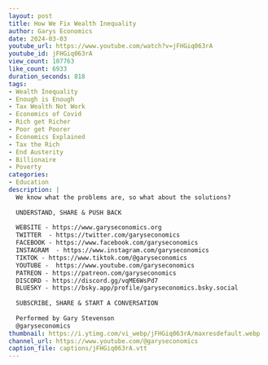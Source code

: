 ```yaml
---
layout: post
title: How We Fix Wealth Inequality
author: Garys Economics
date: 2024-03-03
youtube_url: https://www.youtube.com/watch?v=jFHGiq063rA
youtube_id: jFHGiq063rA
view_count: 107763
like_count: 6933
duration_seconds: 818
tags:
- Wealth Inequality
- Enough is Enough
- Tax Wealth Not Work
- Economics of Covid
- Rich get Richer
- Poor get Poorer
- Economics Explained
- Tax the Rich
- End Austerity
- Billionaire
- Poverty
categories:
- Education
description: |
  We know what the problems are, so what about the solutions? 
  
  UNDERSTAND, SHARE & PUSH BACK
  
  WEBSITE - https://www.garyseconomics.org
  TWITTER  - https://twitter.com/garyseconomics
  FACEBOOK - https://www.facebook.com/garyseconomics
  INSTAGRAM  - https://www.instagram.com/garyseconomics
  TIKTOK - https://www.tiktok.com/@garyseconomics
  YOUTUBE -  https://www.youtube.com/garyseconomics
  PATREON - https://patreon.com/garyseconomics
  DISCORD - https://discord.gg/vqME6WsPd7
  BLUESKY - https://bsky.app/profile/garyseconomics.bsky.social
  
  SUBSCRIBE, SHARE & START A CONVERSATION
  
  Performed by Gary Stevenson
  @garyseconomics
thumbnail: https://i.ytimg.com/vi_webp/jFHGiq063rA/maxresdefault.webp
channel_url: https://www.youtube.com/@garyseconomics
caption_file: captions/jFHGiq063rA.vtt
---
```

